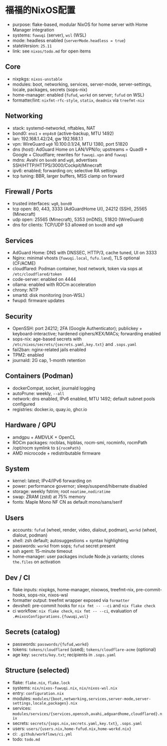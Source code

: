 # 福福的NixOS配置

- purpose: flake-based, modular NixOS for home server with Home Manager integration
- systems: `fuwuqi` (server), `wsl` (WSL)
- mode: headless enabled (`serverMode.headless = true`)
- stateVersion: `25.11`
- link: see `nixos/todo.md` for open items

## Core

- nixpkgs: `nixos-unstable`
- modules: boot, networking, services, server-mode, server-settings, locale, packages, secrets (sops-nix)
- home-manager: enabled (`fufud`, `workd` on server; `fufud` on WSL)
- formatter/lint: `nixfmt-rfc-style`, `statix`, `deadnix` via `treefmt-nix`

## Networking

- stack: systemd-networkd, nftables, NAT
- bond0: `eno1` + `enp4s0` (active-backup, MTU 1492)
- lan: 192.168.1.42/24, gw 192.168.1.1
- vpn: WireGuard `wg0` 10.100.0.1/24, MTU 1380, port 51820
- dns (host): AdGuard Home on LAN/VPN/lo; upstreams = Quad9 + Google + Cloudflare; rewrites for `fuwuqi.vpn` and `fuwuqi`
- mdns: Avahi on `bond0` and `wg0`, advertises SSH/HTTP/HTTPS/3000/Cockpit/Minecraft
- ipv6: enabled; forwarding on; selective RA settings
- tcp tuning: BBR, larger buffers, MSS clamp on forward

## Firewall / Ports

- trusted interfaces: `wg0`, `bond0`
- tcp open: 80, 443, 3333 (AdGuardHome UI), 24212 (SSH), 25565 (Minecraft)
- udp open: 25565 (Minecraft), 5353 (mDNS), 51820 (WireGuard)
- dns for clients: TCP/UDP 53 allowed on `bond0` and `wg0`

## Services

- AdGuard Home: DNS with DNSSEC, HTTP/3, cache tuned, UI on 3333
- Nginx: minimal vhosts (`fuwuqi.local`, `fufu.land`), TLS optional (CF/ACME)
- cloudflared: Podman container, host network, token via sops at `/etc/cloudflared/token`
- code-server: enabled on 4444
- ollama: enabled with ROCm acceleration
- chrony: NTP
- smartd: disk monitoring (non-WSL)
- fwupd: firmware updates

## Security

- OpenSSH: port 24212; 2FA (Google Authenticator); publickey + keyboard-interactive; hardened ciphers/KEX/MACs; forwarding enabled
- sops-nix: age-based secrets with `/etc/nixos/secrets/{secrets.yaml,key.txt}` and `.sops.yaml`
- fail2ban: nginx-related jails enabled
- TPM2: enabled
- journald: 2G cap, 1-month retention

## Containers (Podman)

- dockerCompat, socket, journald logging
- autoPrune: weekly, `--all`
- network: dns enabled, IPv6 enabled, MTU 1492; default subnet pools configured
- registries: docker.io, quay.io, ghcr.io

## Hardware / GPU

- amdgpu + AMDVLK + OpenCL
- ROCm packages: rocblas, hipblas, rocm-smi, rocminfo, rocmPath
- /opt/rocm symlink to `${rocmPath}`
- AMD microcode + redistributable firmware

## System

- kernel: latest; IPv4/IPv6 forwarding on
- power: performance governor; sleep/suspend/hibernate disabled
- storage: weekly fstrim; root `noatime,nodiratime`
- swap: ZRAM (zstd) at 75% memory
- fonts: Maple Mono NF CN as default mono/sans/serif

## Users

- accounts: `fufud` (wheel, render, video, dialout, podman), `workd` (wheel, dialout, podman)
- shell: zsh default; autosuggestions + syntax highlighting
- passwords: `workd` from sops; `fufud` secret present
- ssh agent: 15-minute timeout
- home-manager: user packages include Node.js variants; clones `the.files` on activation

## Dev / CI

- flake inputs: nixpkgs, home-manager, nixowos, treefmt-nix, pre-commit-hooks, sops-nix, nixos-wsl
- formatter output: treefmt wrapper exposed via `formatter`
- devshell: pre-commit hooks for `nix fmt -- --ci` and `nix flake check`
- ci workflow: `nix flake check`, `nix fmt -- --ci`, evaluation of `.#nixosConfigurations.{fuwuqi,wsl}`

## Secrets (catalog)

- passwords: `passwords/{fufud,workd}`
- tokens: `tokens/cloudflared` (used); `tokens/cloudflare-acme` (optional)
- age key: `secrets/key.txt`; recipients in `.sops.yaml`

## Structure (selected)

- flake: `flake.nix`, `flake.lock`
- systems: `nix/nixos-fuwuqi.nix`, `nix/nixos-wsl.nix`
- entry: `configuration.nix`
- modules: `modules/{boot,networking,services,server-mode,server-settings,locale,packages}.nix`
- services: `modules/services/{services,openssh,avahi,adguardhome,cloudflared}.nix`
- secrets: `secrets/{sops.nix,secrets.yaml,key.txt}`, `.sops.yaml`
- users: `users/{users.nix,home-fufud.nix,home-workd.nix}`
- ci: `.github/workflows/ci.yml`
- todo: `todo.md`